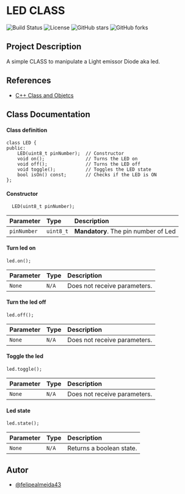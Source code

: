 
# LED CLASS

![Build Status](https://github.com/felipealmeida43/led_class/actions/workflows/ci.yml/badge.svg)
![License](https://img.shields.io/github/license/felipealmeida43/led_class)
![GitHub stars](https://img.shields.io/github/stars/felipealmeida43/led_class)
![GitHub forks](https://img.shields.io/github/forks/felipealmeida43/led_class)



## Project Description

A simple CLASS to manipulate a Light emissor Diode aka led.
## References

 - [C++ Class and Objetcs](https://www.w3schools.com/cpp/cpp_classes.asp)



## Class Documentation

#### Class definition

```http
class LED {
public:
    LED(uint8_t pinNumber);  // Constructor
    void on();               // Turns the LED on
    void off();              // Turns the LED off
    void toggle();           // Toggles the LED state
    bool isOn() const;       // Checks if the LED is ON
};
```
#### Constructor

```http
  LED(uint8_t pinNumber);
```

| Parameter   | Type      | Description                        |
| :---------- | :--------- | :---------------------------------- |
| `pinNumber` | `uint8_t` | **Mandatory**. The pin number of Led |

#### Turn led on

```http
led.on();
```
| Parameter   | Type      | Description                        |
| :---------- | :--------- | :---------------------------------- |
| `None` | `N/A` | Does not receive parameters. |

#### Turn the led off

```http
led.off();
```
| Parameter   | Type      | Description                        |
| :---------- | :--------- | :---------------------------------- |
| `None` | `N/A` | Does not receive parameters. |

#### Toggle the led

```http
led.toggle();
```
| Parameter   | Type      | Description                        |
| :---------- | :--------- | :---------------------------------- |
| `None` | `N/A` | Does not receive parameters. |

#### Led state
```http
led.state();
```
| Parameter   | Type      | Description                        |
| :---------- | :--------- | :---------------------------------- |
| `None` | `N/A` | Returns a boolean state. |

## Autor

- [@felipealmeida43](https://www.github.com/FelipeAlmeida43)

